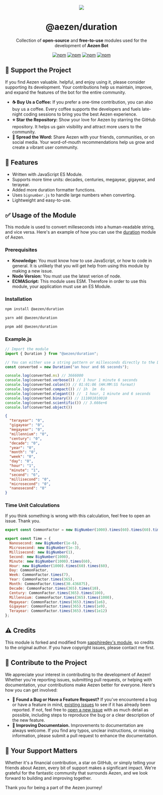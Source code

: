 <div align="center">
  <img src="https://cdn.discordapp.com/attachments/1183338541690933288/1224549770228535296/1712025319044.png?ex=661de5d8&is=660b70d8&hm=b24c29c50295ee0f423aa48ae5044041859cfece46e74e3eee33330a9f0f5672&" />
  
  # @aezen/duration
  Collection of **open-source** and **free-to-use** modules used for the development of **Aezen Bot**

  [![npm](https://img.shields.io/npm/v/@aezen/localization?color=crimson&logo=npm&style=flat-square&label=@aezen/localization)](https://www.npmjs.com/package/@aezen/localization)
  [![npm](https://img.shields.io/npm/v/@aezen/duration?color=crimson&logo=npm&style=flat-square&label=@aezen/duration)](https://www.npmjs.com/package/@aezen/duration)
  [![npm](https://img.shields.io/npm/v/@aezen/logger?color=crimson&logo=npm&style=flat-square&label=@aezen/logger)](https://www.npmjs.com/package/@aezen/logger)
  [![npm](https://img.shields.io/npm/v/@aezen/storage?color=crimson&logo=npm&style=flat-square&label=@aezen/storage)](https://www.npmjs.com/package/@aezen/storage)
</div>

## 🩵 Support the Project
If you find Aezen valuable. helpful, and enjoy using it, please consider supporting its development. Your contributions help us maintain, improve, and expand the features of the bot for the entire community.

- **☕ Buy Us a Coffee:** If you prefer a one-time contribution, you can also buy us a coffee. Every coffee supports the developers and fuels late-night coding sessions to bring you the best Aezen experience.
- **⭐ Star the Repository:** Show your love for Aezen by starring the GitHub repository. It helps us gain visibility and attract more users to the community.
- **🌊 Spread the Word:** Share Aezen with your friends, communities, or on social media. Your word-of-mouth recommendations help us grow and create a vibrant user community.

## 📍 Features
- Written with JavaScript ES Module.
- Supports more time units: decades, centuries, megayear, gigayear, and terayear.
- Added more duration formatter functions.
- Uses `bignumber.js` to handle large numbers when converting.
- Lightweight and easy-to-use.

## ✅ Usage of the Module
This module is used to convert milleseconds into a human-readable string, and vice versa. Here's an example of how you can use the [duration](https://www.npmjs.com/package/@aezen/duration) module of Aezen.

### Prerequisites
- **Knowledge:** You must know how to use JavaScript, or how to code in general. It is unlikely that you will get help from using this module by making a new issue.
- **Node Version:** You must use the latest verion of node.
- **ECMAScript:** This module uses ESM. Therefore in order to use this module, your application must use an ES Module.

### Installation
```bash
npm install @aezen/duration
```
```bash
yarn add @aezen/duration
```
```bash
pnpm add @aezen/duration
```

### Example.js
```js
// Import the module
import { Duration } from "@aezen/duration";

// You can either use a string pattern or millesconds directly to the Duration class.
const converted = new Duration("an hour and 66 seconds");

console.log(converted.ms) // 3666000
console.log(converted.verbose()) // 1 hour 1 minute 6 seconds
console.log(converted.colon()) // 01:01:06 (HH:MM:SS format)
console.log(converted.compact()) // 1h  1m  6s
console.log(converted.elegant()) //  1 hour, 1 minute and 6 seconds
console.log(converted.binary()) // 111001010010
console.log(converted.scientific()) // 3.666e+6
console.lof(converted.object())
```
```json
{
  "terayear": "0",
  "gigayear": "0",
  "megayear": "0",
  "millennium": "0",
  "century": "0",
  "decade": "0",
  "year": "0",
  "month": "0",
  "week": "0",
  "day": "0",
  "hour": "1",
  "minute": "1",
  "second": "6",
  "millisecond": "0",
  "microsecond": "0",
  "nanosecond": "0"
}
```

### Time Unit Calculations
If you think something is wrong with this calculation, feel free to open an issue. Thank you.
```js
export const CommonFactor = new BigNumber(1000).times(60).times(60).times(24)

export const Time = {
  Nanosecond: new BigNumber(1e-6),
  Microsecond: new BigNumber(1e-3),
  Millisecond: new BigNumber(1),
  Second: new BigNumber(1000),
  Minute: new BigNumber(1000).times(60),
  Hour: new BigNumber(1000).times(60).times(60),
  Day: CommonFactor,
  Week: CommonFactor.times(7),
  Year: CommonFactor.times(365),
  Month: CommonFactor.times(30.436875),
  Decade: CommonFactor.times(365).times(10),
  Century: CommonFactor.times(365).times(100),
  Millennium: CommonFactor.times(365).times(1000),
  Megayear: CommonFactor.times(365).times(1e6),
  Gigayear: CommonFactor.times(365).times(1e9),
  Terayear: CommonFactor.times(365).times(1e12)
};
```

## ⚠️ Credits
This module is forked and modified from [sapphiredev's module](https://github.com/sapphiredev/utilities/tree/main/packages%2Fduration), so credits to the original author. If you have copyright issues, please contact me first.

## 🤝 Contribute to the Project
We appreciate your interest in contributing to the development of Aezen! Whether you're reporting issues, submitting pull requests, or helping with documentation, your contributions make Aezen better for everyone. Here's how you can get involved:
- **🐛 Found a Bug or Have a Feature Request?** If you've encountered a bug or have a feature in mind, [existing issues](https://github.com/AezenBot/packages/issues) to see if it has already been reported. If not, feel free to [open a new issue](https://github.com/AezenBot/packages/issues/new) with as much detail as possible, including steps to reproduce the bug or a clear description of the new feature.
- **💯 Improving Documentaion.** Improvements to documentation are always welcome. If you find any typos, unclear instructions, or missing information, please submit a pull request to enhance the documentation.

## 🦊 Your Support Matters
Whether it's a financial contribution, a star on GitHub, or simply telling your friends about Aezen, every bit of support makes a significant impact. We're grateful for the fantastic community that surrounds Aezen, and we look forward to building and improving together.

Thank you for being a part of the Aezen journey!